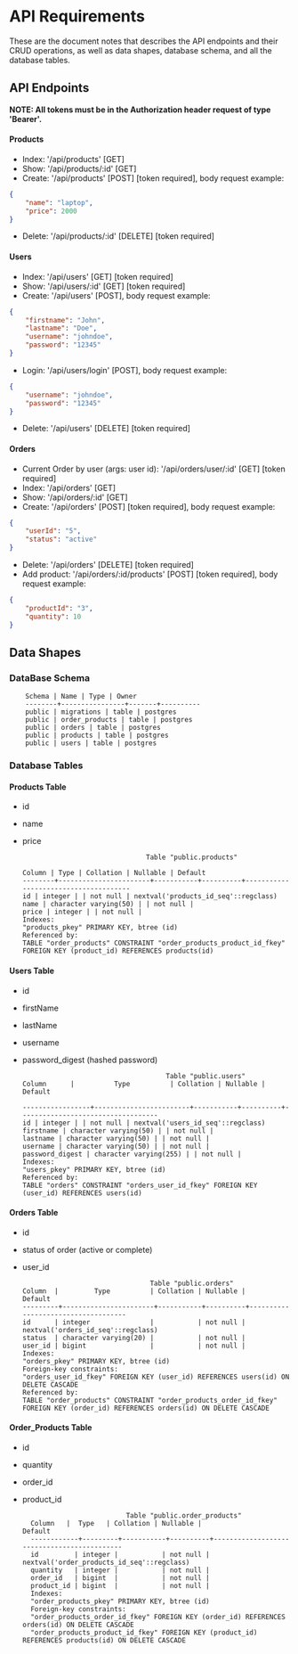 # API Requirements

These are the document notes that describes the API endpoints and their CRUD operations, as well as data shapes, database schema, and all the database tables.

## API Endpoints

**NOTE: All tokens must be in the Authorization header request of type 'Bearer'.**

#### Products

-   Index: '/api/products' [GET]
-   Show: '/api/products/:id' [GET]
-   Create: '/api/products' [POST] [token required],
    body request example:

```json
{
	"name": "laptop",
	"price": 2000
}
```

-   Delete: '/api/products/:id' [DELETE] [token required]

#### Users

-   Index: '/api/users' [GET] [token required]
-   Show: '/api/users/:id' [GET] [token required]
-   Create: '/api/users' [POST],
    body request example:

```json
{
	"firstname": "John",
	"lastname": "Doe",
	"username": "johndoe",
	"password": "12345"
}
```

-   Login: '/api/users/login' [POST],
    body request example:

```json
{
	"username": "johndoe",
	"password": "12345"
}
```

-   Delete: '/api/users' [DELETE] [token required]

#### Orders

-   Current Order by user (args: user id): '/api/orders/user/:id' [GET] [token required]
-   Index: '/api/orders' [GET]
-   Show: '/api/orders/:id' [GET]
-   Create: '/api/orders' [POST] [token required],
    body request example:

```json
{
	"userId": "5",
	"status": "active"
}
```

-   Delete: '/api/orders' [DELETE] [token required]
-   Add product: '/api/orders/:id/products' [POST] [token required],
    body request example:

```json
{
	"productId": "3",
	"quantity": 10
}
```

## Data Shapes

### DataBase Schema

        Schema | Name | Type | Owner
        --------+----------------+-------+----------
        public | migrations | table | postgres
        public | order_products | table | postgres
        public | orders | table | postgres
        public | products | table | postgres
        public | users | table | postgres

### Database Tables

#### Products Table

-   id
-   name
-   price

                                       Table "public.products"

        Column | Type | Collation | Nullable | Default
        --------+-----------------------+-----------+----------+--------------------------------------
        id | integer | | not null | nextval('products_id_seq'::regclass)
        name | character varying(50) | | not null |
        price | integer | | not null |
        Indexes:
        "products_pkey" PRIMARY KEY, btree (id)
        Referenced by:
        TABLE "order_products" CONSTRAINT "order_products_product_id_fkey" FOREIGN KEY (product_id) REFERENCES products(id)

#### Users Table

-   id
-   firstName
-   lastName
-   username
-   password_digest (hashed password)

                                            Table "public.users"
        Column      |          Type          | Collation | Nullable |              Default

        -----------------+------------------------+-----------+----------+-----------------------------------
        id | integer | | not null | nextval('users_id_seq'::regclass)
        firstname | character varying(50) | | not null |
        lastname | character varying(50) | | not null |
        username | character varying(50) | | not null |
        password_digest | character varying(255) | | not null |
        Indexes:
        "users_pkey" PRIMARY KEY, btree (id)
        Referenced by:
        TABLE "orders" CONSTRAINT "orders_user_id_fkey" FOREIGN KEY (user_id) REFERENCES users(id)

#### Orders Table

-   id
-   status of order (active or complete)
-   user_id

                                        Table "public.orders"
        Column  |         Type          | Collation | Nullable |              Default
        ---------+-----------------------+-----------+----------+------------------------------------
        id      | integer               |           | not null | nextval('orders_id_seq'::regclass)
        status  | character varying(20) |           | not null |
        user_id | bigint                |           | not null |
        Indexes:
        "orders_pkey" PRIMARY KEY, btree (id)
        Foreign-key constraints:
        "orders_user_id_fkey" FOREIGN KEY (user_id) REFERENCES users(id) ON DELETE CASCADE
        Referenced by:
        TABLE "order_products" CONSTRAINT "order_products_order_id_fkey" FOREIGN KEY (order_id) REFERENCES orders(id) ON DELETE CASCADE

#### Order_Products Table

-   id
-   quantity
-   order_id
-   product_id

                                  Table "public.order_products"
          Column   |  Type   | Collation | Nullable |                  Default
          ------------+---------+-----------+----------+--------------------------------------------
          id         | integer |           | not null | nextval('order_products_id_seq'::regclass)
          quantity   | integer |           | not null |
          order_id   | bigint  |           | not null |
          product_id | bigint  |           | not null |
          Indexes:
          "order_products_pkey" PRIMARY KEY, btree (id)
          Foreign-key constraints:
          "order_products_order_id_fkey" FOREIGN KEY (order_id) REFERENCES orders(id) ON DELETE CASCADE
          "order_products_product_id_fkey" FOREIGN KEY (product_id) REFERENCES products(id) ON DELETE CASCADE
